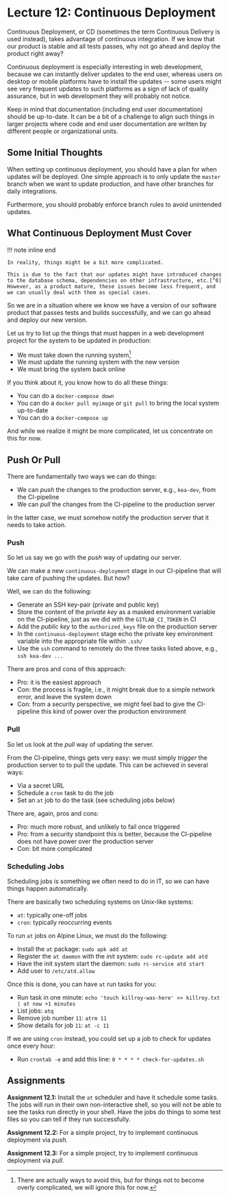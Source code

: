 # Lecture 12: Continuous Deployment


Continuous Deployment, or CD (sometimes the term Continuous Delivery is used instead), takes advantage of continuous integration.
If we know that our product is stable and all tests passes, why not go ahead and deploy the product right away?

Continuous deployment is especially interesting in web development, because we can instantly deliver updates to the end user, whereas users on desktop or mobile platforms have to install the updates -- some users might see very frequent updates to such platforms as a sign of lack of quality assurance, but in web development they will probably not notice.

Keep in mind that documentation (including end user documentation) should be up-to-date.
It can be a bit of a challenge to align such things in larger projects where code and end user documentation are written by different people or organizational units.


## Some Initial Thoughts

When setting up continuous deployment, you should have a plan for when updates will be deployed.
One simple approach is to only update the `master` branch when we want to update production, and have other branches for daily integrations.

Furthermore, you should probably enforce branch rules to avoid unintended updates.


## What Continuous Deployment Must Cover

!!! note inline end

    In reality, things might be a bit more complicated.

    This is due to the fact that our updates might have introduced changes to the database schema, dependencies on other infrastructure, etc.[^0]
    However, as a product mature, these issues become less frequent, and we can usually deal with them as special cases.

[^0]: We can even handle many of these complications by running database migrations etc., in our `entrypoint`.

So we are in a situation where we know we have a version of our software product that passes tests and builds successfully, and we can go ahead and deploy our new version.

Let us try to list up the things that must happen in a web development project for the system to be updated in production:

- We must take down the running system[^1]
- We must update the running system with the new version
- We must bring the system back online

[^1]: There are actually ways to avoid this, but for things not to become overly complicated, we will ignore this for now.

If you think about it, you know how to do all these things:

- You can do a `docker-compose down`
- You can do a `docker pull myimage` or `git pull` to bring the local system up-to-date
- You can do a `docker-compose up`

And while we realize it might be more complicated, let us concentrate on this for now.


## Push Or Pull

There are fundamentally two ways we can do things:

- We can *push* the changes to the production server, e.g., `kea-dev`, from the CI-pipeline
- We can *pull* the changes from the CI-pipeline to the production server

In the latter case, we must somehow notify the production server that it needs to take action.


### Push

So let us say we go with the *push* way of updating our server.

We can make a new `continuous-deployment` stage in our CI-pipeline that will take care of pushing the updates.
But how?

Well, we can do the following:

- Generate an SSH key-pair (private and public key)
- Store the content of the *private key* as a masked environment variable on the CI-pipeline, just as we did with the `GITLAB_CI_TOKEN` in CI
- Add the *public key* to the `authorized_keys` file on the production server
- In the `continuous-deployment` stage echo the private key environment variable into the appropriate file within `.ssh/`
- Use the `ssh` command to remotely do the three tasks listed above, e.g., `ssh kea-dev ...`

There are pros and cons of this approach:

- Pro: it is the easiest approach
- Con: the process is fragile, i.e., it might break due to a simple network error, and leave the system down
- Con: from a security perspective, we might feel bad to give the CI-pipeline this kind of power over the production environment


### Pull

So let us look at the *pull* way of updating the server.

From the CI-pipeline, things gets very easy: we must simply *trigger* the production server to to pull the update.
This can be achieved in several ways:

- Via a secret URL
- Schedule a `cron` task to do the job
- Set an `at` job to do the task (see scheduling jobs below)

There are, again, pros and cons:

- Pro: much more robust, and unlikely to fail once triggered
- Pro: from a security standpoint this is better, because the CI-pipeline does not have power over the production server
- Con: bit more complicated


### Scheduling Jobs

Scheduling jobs is something we often need to do in IT, so we can have things happen automatically.

There are basically two scheduling systems on Unix-like systems:

- `at`: typically one-off jobs
- `cron`: typically reoccurring events

To run `at` jobs on Alpine Linux, we must do the following:

- Install the `at` package: `sudo apk add at`
- Register the `at daemon` with the *init* system: `sudo rc-update add atd`
- Have the init system start the daemon: `sudo rc-service atd start`
- Add user to `/etc/atd.allow`

Once this is done, you can have `at` run tasks for you:

- Run task in one minute: `echo 'touch killroy-was-here' >> killroy.txt | at now +1 minutes`
- List jobs: `atq`
- Remove job number `11`: `atrm 11`
- Show details for job `11`: `at -c 11`

If we are using `cron` instead, you could set up a job to check for updates once every hour:

- Run `crontab -e` and add this line: `0 * * * * check-for-updates.sh`


## Assignments

**Assignment 12.1:** Install the `at` scheduler and have it schedule some tasks. The jobs will run in their own non-interactive shell, so you will not be able to see the tasks run directly in your shell. Have the jobs do things to some test files so you can tell if they run successfully.

**Assignment 12.2:** For a simple project, try to implement continuous deployment via *push*.

**Assignment 12.3:** For a simple project, try to implement continuous deployment via *pull*.
